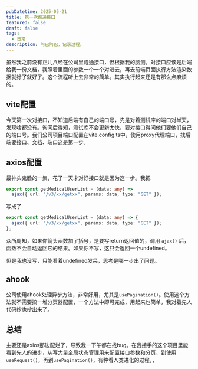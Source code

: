 ```yaml
---
pubDatetime: 2025-05-21
title: 第一次跑通接口
featured: false
draft: false
tags:
  - 日常
description: 阿巴阿巴，记录过程。
---
```


虽然我之前没有正儿八经在公司里跑通接口，但根据我的脑测。对接口应该是后端给我一份文档，我照着里面的参数一个一个对进去，再去前端页面执行方法渲染数据就好了就好了。这个流程听上去非常的简单。其实执行起来还是有那么点麻烦的。

## vite配置

今天第一次对接口，不知道后端有自己的端口号，先是对着测试库的端口对半天，发现啥都没有。询问后得知，测试库不会更新太快，要对接口得问他们要他们自己的端口号。我们公司项目端口配置在vite.config.ts中，使用proxy代理端口，找后端要接口、文档、端口这是第一步。

## axios配置

最神头鬼脸的一集，花了一天才对好接口就是因为这一步。我把

```typescript
export const getMedicalUserList = (data: any) =>
  ajax({ url: "/v3/xx/getxx", params: data, type: "GET" });
```

写成了

```typescript
export const getMedicalUserList = (data: any) => {
  ajax({ url: "/v3/xx/getxx", params: data, type: "GET" });
};
```

众所周知，如果你箭头函数加了括号，是要写return返回值的，调用 `ajax()` 后，函数不会自动返回它的结果。如果你不写，这只会返回一个undefined。

但是我也没写，只能看着undefined发呆，思考是哪一步出了问题。

## ahook

公司使用ahook处理异步方法，非常好用，尤其是`usePagination()`。使用这个方法就不需要搞一堆分页器配置，一个方法中即可完成，用起来也简单，我对着先人代码抄也抄出来了。

## 总结

主要还是axios那边配烂了，导致我一下午都在找bug。在我接手的这个项目里能看到先人的进步，从写大量全局状态管理用来配置接口参数和分页，到使用`useRequest()`，再到`usePagination()`，有种看人类进化的过程，，
